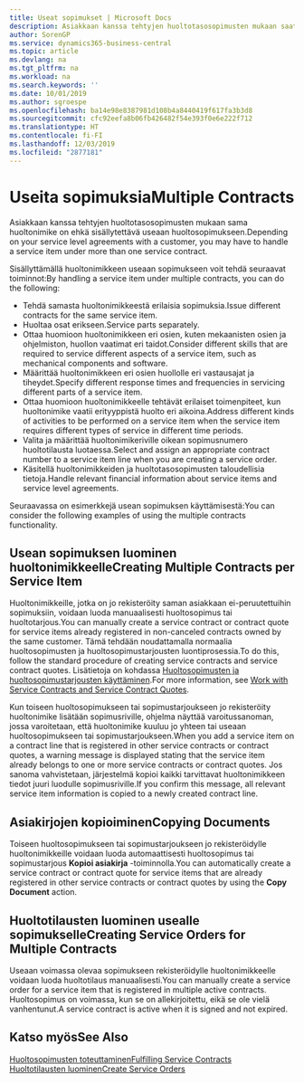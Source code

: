 ```yaml
---
title: Useat sopimukset | Microsoft Docs
description: Asiakkaan kanssa tehtyjen huoltotasosopimusten mukaan saatetaan sama huoltonimike joutua sisällyttämään useaan huoltosopimukseen.
author: SorenGP
ms.service: dynamics365-business-central
ms.topic: article
ms.devlang: na
ms.tgt_pltfrm: na
ms.workload: na
ms.search.keywords: ''
ms.date: 10/01/2019
ms.author: sgroespe
ms.openlocfilehash: ba14e98e8387981d108b4a8440419f617fa3b3d8
ms.sourcegitcommit: cfc92eefa8b06fb426482f54e393f0e6e222f712
ms.translationtype: HT
ms.contentlocale: fi-FI
ms.lasthandoff: 12/03/2019
ms.locfileid: "2877181"
---
```

# <a name="multiple-contracts"></a><span data-ttu-id="95b70-103">Useita sopimuksia</span><span class="sxs-lookup"><span data-stu-id="95b70-103">Multiple Contracts</span></span>
<span data-ttu-id="95b70-104">Asiakkaan kanssa tehtyjen huoltotasosopimusten mukaan sama huoltonimike on ehkä sisällytettävä useaan huoltosopimukseen.</span><span class="sxs-lookup"><span data-stu-id="95b70-104">Depending on your service level agreements with a customer, you may have to handle a service item under more than one service contract.</span></span>  
  
<span data-ttu-id="95b70-105">Sisällyttämällä huoltonimikkeen useaan sopimukseen voit tehdä seuraavat toiminnot:</span><span class="sxs-lookup"><span data-stu-id="95b70-105">By handling a service item under multiple contracts, you can do the following:</span></span>  
  
* <span data-ttu-id="95b70-106">Tehdä samasta huoltonimikkeestä erilaisia sopimuksia.</span><span class="sxs-lookup"><span data-stu-id="95b70-106">Issue different contracts for the same service item.</span></span>  
* <span data-ttu-id="95b70-107">Huoltaa osat erikseen.</span><span class="sxs-lookup"><span data-stu-id="95b70-107">Service parts separately.</span></span>  
* <span data-ttu-id="95b70-108">Ottaa huomioon huoltonimikkeen eri osien, kuten mekaanisten osien ja ohjelmiston, huollon vaatimat eri taidot.</span><span class="sxs-lookup"><span data-stu-id="95b70-108">Consider different skills that are required to service different aspects of a service item, such as mechanical components and software.</span></span>  
* <span data-ttu-id="95b70-109">Määrittää huoltonimikkeen eri osien huollolle eri vastausajat ja tiheydet.</span><span class="sxs-lookup"><span data-stu-id="95b70-109">Specify different response times and frequencies in servicing different parts of a service item.</span></span>  
* <span data-ttu-id="95b70-110">Ottaa huomioon huoltonimikkeelle tehtävät erilaiset toimenpiteet, kun huoltonimike vaatii erityyppistä huolto eri aikoina.</span><span class="sxs-lookup"><span data-stu-id="95b70-110">Address different kinds of activities to be performed on a service item when the service item requires different types of service in different time periods.</span></span>  
* <span data-ttu-id="95b70-111">Valita ja määrittää huoltonimikeriville oikean sopimusnumero huoltotilausta luotaessa.</span><span class="sxs-lookup"><span data-stu-id="95b70-111">Select and assign an appropriate contract number to a service item line when you are creating a service order.</span></span>  
* <span data-ttu-id="95b70-112">Käsitellä huoltonimikkeiden ja huoltotasosopimusten taloudellisia tietoja.</span><span class="sxs-lookup"><span data-stu-id="95b70-112">Handle relevant financial information about service items and service level agreements.</span></span>  
  
<span data-ttu-id="95b70-113">Seuraavassa on esimerkkejä usean sopimuksen käyttämisestä:</span><span class="sxs-lookup"><span data-stu-id="95b70-113">You can consider the following examples of using the multiple contracts functionality.</span></span>  
  
## <a name="creating-multiple-contracts-per-service-item"></a><span data-ttu-id="95b70-114">Usean sopimuksen luominen huoltonimikkeelle</span><span class="sxs-lookup"><span data-stu-id="95b70-114">Creating Multiple Contracts per Service Item</span></span>  
<span data-ttu-id="95b70-115">Huoltonimikkeille, jotka on jo rekisteröity saman asiakkaan ei-peruutettuihin sopimuksiin, voidaan luoda manuaalisesti huoltosopimus tai huoltotarjous.</span><span class="sxs-lookup"><span data-stu-id="95b70-115">You can manually create a service contract or contract quote for service items already registered in non-canceled contracts owned by the same customer.</span></span> <span data-ttu-id="95b70-116">Tämä tehdään noudattamalla normaalia huoltosopimusten ja huoltosopimustarjousten luontiprosessia.</span><span class="sxs-lookup"><span data-stu-id="95b70-116">To do this, follow the standard procedure of creating service contracts and service contract quotes.</span></span> <span data-ttu-id="95b70-117">Lisätietoja on kohdassa [Huoltosopimusten ja huoltosopimustarjousten käyttäminen](service-how-to-create-service-contracts-and-service-contract-quotes.md).</span><span class="sxs-lookup"><span data-stu-id="95b70-117">For more information, see [Work with Service Contracts and Service Contract Quotes](service-how-to-create-service-contracts-and-service-contract-quotes.md).</span></span>  
  
<span data-ttu-id="95b70-118">Kun toiseen huoltosopimukseen tai sopimustarjoukseen jo rekisteröity huoltonimike lisätään sopimusriville, ohjelma näyttää varoitussanoman, jossa varoitetaan, että huoltonimike kuuluu jo yhteen tai useaan huoltosopimukseen tai sopimustarjoukseen.</span><span class="sxs-lookup"><span data-stu-id="95b70-118">When you add a service item on a contract line that is registered in other service contracts or contract quotes, a warning message is displayed stating that the service item already belongs to one or more service contracts or contract quotes.</span></span> <span data-ttu-id="95b70-119">Jos sanoma vahvistetaan, järjestelmä kopioi kaikki tarvittavat huoltonimikkeen tiedot juuri luodulle sopimusriville.</span><span class="sxs-lookup"><span data-stu-id="95b70-119">If you confirm this message, all relevant service item information is copied to a newly created contract line.</span></span>  
  
## <a name="copying-documents"></a><span data-ttu-id="95b70-120">Asiakirjojen kopioiminen</span><span class="sxs-lookup"><span data-stu-id="95b70-120">Copying Documents</span></span>  
<span data-ttu-id="95b70-121">Toiseen huoltosopimukseen tai sopimustarjoukseen jo rekisteröidylle huoltonimikkeille voidaan luoda automaattisesti huoltosopimus tai sopimustarjous **Kopioi asiakirja** -toiminnolla.</span><span class="sxs-lookup"><span data-stu-id="95b70-121">You can automatically create a service contract or contract quote for service items that are already registered in other service contracts or contract quotes by using the **Copy Document** action.</span></span>  
  
## <a name="creating-service-orders-for-multiple-contracts"></a><span data-ttu-id="95b70-122">Huoltotilausten luominen usealle sopimukselle</span><span class="sxs-lookup"><span data-stu-id="95b70-122">Creating Service Orders for Multiple Contracts</span></span>  
<span data-ttu-id="95b70-123">Useaan voimassa olevaa sopimukseen rekisteröidylle huoltonimikkeelle voidaan luoda huoltotilaus manuaalisesti.</span><span class="sxs-lookup"><span data-stu-id="95b70-123">You can manually create a service order for a service item that is registered in multiple active contracts.</span></span> <span data-ttu-id="95b70-124">Huoltosopimus on voimassa, kun se on allekirjoitettu, eikä se ole vielä vanhentunut.</span><span class="sxs-lookup"><span data-stu-id="95b70-124">A service contract is active when it is signed and not expired.</span></span>  
  
## <a name="see-also"></a><span data-ttu-id="95b70-125">Katso myös</span><span class="sxs-lookup"><span data-stu-id="95b70-125">See Also</span></span>  
[<span data-ttu-id="95b70-126">Huoltosopimusten toteuttaminen</span><span class="sxs-lookup"><span data-stu-id="95b70-126">Fulfilling Service Contracts</span></span>](service-fulfill-service-contracts.md)  
[<span data-ttu-id="95b70-127">Huoltotilausten luominen</span><span class="sxs-lookup"><span data-stu-id="95b70-127">Create Service Orders</span></span>](service-how-to-create-service-orders.md)  
